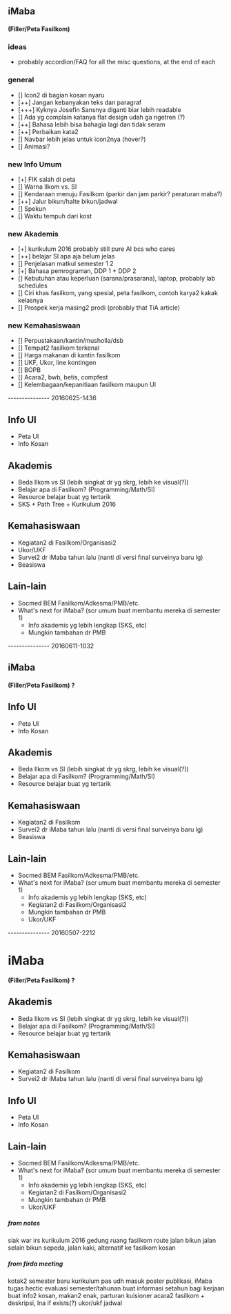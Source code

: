 ## iMaba

#### (Filler/Peta Fasilkom)

### ideas
  - probably accordion/FAQ for all the misc questions, at the end of each

### general
  - [] Icon2 di bagian kosan nyaru
  - [++] Jangan kebanyakan teks dan paragraf
  - [+++] Kyknya Josefin Sansnya diganti biar lebih readable
  - [] Ada yg complain katanya flat design udah ga ngetren (?)
  - [++] Bahasa lebih bisa bahagia lagi dan tidak seram
  - [++] Perbaikan kata2
  - [] Navbar lebih jelas untuk icon2nya (hover?)
  - [] Animasi?

### new Info Umum
  - [+] FIK salah di peta
  - [] Warna Ilkom vs. SI
  - [] Kendaraan menuju Fasilkom (parkir dan jam parkir? peraturan maba?)
  - [++] Jalur bikun/halte bikun/jadwal
  - [] Spekun
  - [] Waktu tempuh dari kost

### new Akademis
  - [+] kurikulum 2016
      probably still pure AI bcs who cares
  - [++] belajar SI apa aja belum jelas
  - [] Penjelasan matkul semester 1 2
  - [+] Bahasa pemrograman, DDP 1 + DDP 2
  - [] Kebutuhan atau keperluan (sarana/prasarana), laptop, probably lab schedules
  - [] Ciri khas fasilkom, yang spesial, peta fasilkom, contoh karya2 kakak kelasnya
  - [] Prospek kerja masing2 prodi (probably that TiA article)

### new Kemahasiswaan
  - [] Perpustakaan/kantin/musholla/dsb
  - [] Tempat2 fasilkom terkenal
  - [] Harga makanan di kantin fasilkom
  - [] UKF, Ukor, line kontingen
  - [] BOPB
  - [] Acara2, bwb, betis, compfest
  - [] Kelembagaan/kepanitiaan fasilkom maupun UI

--------------- 20160625-1436

## Info UI
  - Peta UI
  - Info Kosan

## Akademis
  - Beda Ilkom vs SI (lebih singkat dr yg skrg, lebih ke visual(?))
  - Belajar apa di Fasilkom? (Programming/Math/SI)
  - Resource belajar buat yg tertarik 
  - SKS + Path Tree + Kurikulum 2016

## Kemahasiswaan
  - Kegiatan2 di Fasilkom/Organisasi2
  - Ukor/UKF  
  - Survei2 dr iMaba tahun lalu (nanti di versi final surveinya baru lg)
  - Beasiswa

## Lain-lain
  - Socmed BEM Fasilkom/Adkesma/PMB/etc. 
  - What's next for iMaba? (scr umum buat membantu mereka di semester 1)
    - Info akademis yg lebih lengkap (SKS, etc)
    - Mungkin tambahan dr PMB

--------------- 20160611-1032

## iMaba

#### (Filler/Peta Fasilkom) ?

## Info UI
  - Peta UI
  - Info Kosan

## Akademis
  - Beda Ilkom vs SI (lebih singkat dr yg skrg, lebih ke visual(?))
  - Belajar apa di Fasilkom? (Programming/Math/SI)
  - Resource belajar buat yg tertarik 

## Kemahasiswaan
  - Kegiatan2 di Fasilkom
  - Survei2 dr iMaba tahun lalu (nanti di versi final surveinya baru lg)
  - Beasiswa

## Lain-lain
  - Socmed BEM Fasilkom/Adkesma/PMB/etc. 
  - What's next for iMaba? (scr umum buat membantu mereka di semester 1)
    - Info akademis yg lebih lengkap (SKS, etc)
    - Kegiatan2 di Fasilkom/Organisasi2
    - Mungkin tambahan dr PMB
    - Ukor/UKF

--------------- 20160507-2212

# iMaba

#### (Filler/Peta Fasilkom) ?

## Akademis
  - Beda Ilkom vs SI (lebih singkat dr yg skrg, lebih ke visual(?))
  - Belajar apa di Fasilkom? (Programming/Math/SI)
  - Resource belajar buat yg tertarik 

## Kemahasiswaan
  - Kegiatan2 di Fasilkom
  - Survei2 dr iMaba tahun lalu (nanti di versi final surveinya baru lg)

## Info UI
  - Peta UI
  - Info Kosan

## Lain-lain
  - Socmed BEM Fasilkom/Adkesma/PMB/etc. 
  - What's next for iMaba? (scr umum buat membantu mereka di semester 1)
    - Info akademis yg lebih lengkap (SKS, etc)
    - Kegiatan2 di Fasilkom/Organisasi2
    - Mungkin tambahan dr PMB
    - Ukor/UKF

##### from notes
siak war
irs
kurikulum 2016
gedung ruang fasilkom
route jalan bikun
jalan selain bikun
sepeda, jalan kaki, alternatif ke fasilkom
kosan

##### from firda meeting
kotak2 semester baru
kurikulum pas udh masuk
poster publikasi, iMaba
tugas hectic
evaluasi semester/tahunan
buat informasi setahun
bagi kerjaan buat info2 kosan, makan2 enak, parturan
kuisioner
acara2 fasilkom + deskripsi, lna if exists(?)
ukor/ukf jadwal